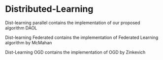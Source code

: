 # Distributed-Learning
Dist-learning parallel contains the implementation of our proposed algorithm DAOL 

Dist-learning Federated contains the implementation of Federated Learning algorithm by McMahan

Dist-Learning OGD contains the implementation of OGD by Zinkevich

